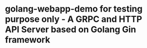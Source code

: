 # golang-webapp-demo for testing purpose only - A GRPC and HTTP API Server based on Golang Gin framework

